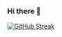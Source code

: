 ### Hi there 👋


[![GitHub Streak](https://github-readme-streak-stats.herokuapp.com?user=MohammedHijazi&theme=dark&date_format=M%20j%5B%2C%20Y%5D)](https://git.io/streak-stats)
<!--
**MohammedHijazi/MohammedHijazi** is a ✨ _special_ ✨ repository because its `README.md` (this file) appears on your GitHub profile.

Here are some ideas to get you started:

- 🔭 I’m currently working on ...
- 🌱 I’m currently learning ...
- 👯 I’m looking to collaborate on ...
- 🤔 I’m looking for help with ...
- 💬 Ask me about ...
- 📫 How to reach me: ...
- 😄 Pronouns: ...
- ⚡ Fun fact: ...
-->
